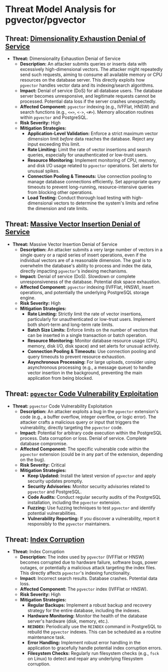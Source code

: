 # Threat Model Analysis for pgvector/pgvector

## Threat: [Dimensionality Exhaustion Denial of Service](./threats/dimensionality_exhaustion_denial_of_service.md)

*   **Threat:**  Dimensionality Exhaustion Denial of Service
    *   **Description:** An attacker submits queries or inserts data with excessively high-dimensional vectors.  The attacker might repeatedly send such requests, aiming to consume all available memory or CPU resources on the database server. This directly exploits how `pgvector` handles vector data and its indexing/search algorithms.
    *   **Impact:**  Denial of service (DoS) for all database users.  The database server becomes unresponsive, and legitimate requests cannot be processed.  Potential data loss if the server crashes unexpectedly.
    *   **Affected Component:**  `pgvector` indexing (e.g., IVFFlat, HNSW) and search functions (e.g., `<=>`, `<->`, `<#>`). Memory allocation routines within `pgvector` and PostgreSQL.
    *   **Risk Severity:** High
    *   **Mitigation Strategies:**
        *   **Application-Level Validation:**  Enforce a strict maximum vector dimension limit *before* data reaches the database.  Reject any input exceeding this limit.
        *   **Rate Limiting:**  Limit the rate of vector insertions and search queries, especially for unauthenticated or low-trust users.
        *   **Resource Monitoring:**  Implement monitoring of CPU, memory, and disk I/O usage related to `pgvector` operations.  Set alerts for unusual spikes.
        *   **Connection Pooling & Timeouts:** Use connection pooling to manage database connections efficiently.  Set appropriate query timeouts to prevent long-running, resource-intensive queries from blocking other operations.
        *   **Load Testing:** Conduct thorough load testing with high-dimensional vectors to determine the system's limits and refine the dimension and rate limits.

## Threat: [Massive Vector Insertion Denial of Service](./threats/massive_vector_insertion_denial_of_service.md)

*   **Threat:**  Massive Vector Insertion Denial of Service
    *   **Description:** An attacker submits a very large number of vectors in a single query or a rapid series of insert operations, even if the individual vectors are of a reasonable dimension.  The goal is to overwhelm the database's ability to process and index the data, directly impacting `pgvector`'s indexing mechanisms.
    *   **Impact:** Denial of service (DoS).  Slowdown or complete unresponsiveness of the database.  Potential disk space exhaustion.
    *   **Affected Component:** `pgvector` indexing (IVFFlat, HNSW), insert operations, and potentially the underlying PostgreSQL storage engine.
    *   **Risk Severity:** High
    *   **Mitigation Strategies:**
        *   **Rate Limiting:**  Strictly limit the rate of vector insertions, particularly for unauthenticated or low-trust users.  Implement both short-term and long-term rate limits.
        *   **Batch Size Limits:**  Enforce limits on the number of vectors that can be inserted in a single transaction or batch operation.
        *   **Resource Monitoring:**  Monitor database resource usage (CPU, memory, disk I/O, disk space) and set alerts for unusual activity.
        *   **Connection Pooling & Timeouts:**  Use connection pooling and query timeouts to prevent resource exhaustion.
        *   **Asynchronous Processing:** For large uploads, consider using asynchronous processing (e.g., a message queue) to handle vector insertion in the background, preventing the main application from being blocked.

## Threat: [`pgvector` Code Vulnerability Exploitation](./threats/_pgvector__code_vulnerability_exploitation.md)

*   **Threat:**  `pgvector` Code Vulnerability Exploitation
    *   **Description:** An attacker exploits a bug in the `pgvector` extension's code (e.g., a buffer overflow, integer overflow, or logic error).  The attacker crafts a malicious query or input that triggers the vulnerability, directly targeting the `pgvector` code.
    *   **Impact:**  Potential for arbitrary code execution within the PostgreSQL process.  Data corruption or loss.  Denial of service.  Complete database compromise.
    *   **Affected Component:**  The specific vulnerable code within the `pgvector` extension (could be in any part of the extension, depending on the bug).
    *   **Risk Severity:** Critical
    *   **Mitigation Strategies:**
        *   **Keep Updated:**  Install the latest version of `pgvector` and apply security updates promptly.
        *   **Security Advisories:**  Monitor security advisories related to `pgvector` and PostgreSQL.
        *   **Code Audits:**  Conduct regular security audits of the PostgreSQL installation, including the `pgvector` extension.
        *   **Fuzzing:** Use fuzzing techniques to test `pgvector` and identify potential vulnerabilities.
        *   **Vulnerability Reporting:**  If you discover a vulnerability, report it responsibly to the `pgvector` maintainers.

## Threat: [Index Corruption](./threats/index_corruption.md)

*   **Threat:** Index Corruption
    *   **Description:** The index used by `pgvector` (IVFFlat or HNSW) becomes corrupted due to hardware failure, software bugs, power outages, or potentially a malicious attack targeting the index files. This directly affects `pgvector`'s indexing functionality.
    *   **Impact:** Incorrect search results. Database crashes. Potential data loss.
    *   **Affected Component:** The `pgvector` index (IVFFlat or HNSW).
    *   **Risk Severity:** High
    *   **Mitigation Strategies:**
        *   **Regular Backups:** Implement a robust backup and recovery strategy for the entire database, including the indexes.
        *   **Hardware Monitoring:** Monitor the health of the database server's hardware (disk, memory, etc.).
        *   **`REINDEX`:** Periodically use the `REINDEX` command in PostgreSQL to rebuild the `pgvector` indexes. This can be scheduled as a routine maintenance task.
        *   **Error Handling:** Implement robust error handling in the application to gracefully handle potential index corruption errors.
        *   **Filesystem Checks:** Regularly run filesystem checks (e.g., `fsck` on Linux) to detect and repair any underlying filesystem corruption.

